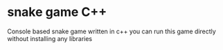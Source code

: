 # snake game C++

Console based snake game written in c++
you can run this game directly without installing any libraries
